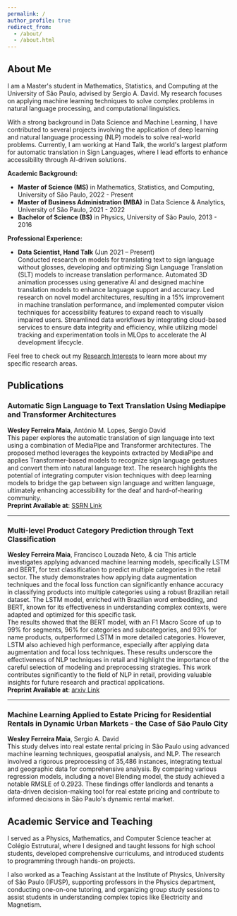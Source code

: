 ```yaml
---
permalink: /
author_profile: true
redirect_from: 
  - /about/
  - /about.html
---
```


## About Me

I am a Master's student in Mathematics, Statistics, and Computing at the University of São Paulo, advised by Sergio A. David. My research focuses on applying machine learning techniques to solve complex problems in natural language processing, and computational linguistics.

With a strong background in Data Science and Machine Learning, I have contributed to several projects involving the application of deep learning and natural language processing (NLP) models to solve real-world problems. Currently, I am working at Hand Talk, the world's largest platform for automatic translation in Sign Languages, where I lead efforts to enhance accessibility through AI-driven solutions.

**Academic Background:**
- **Master of Science (MS)** in Mathematics, Statistics, and Computing, University of São Paulo, 2022 - Present  
- **Master of Business Administration (MBA)** in Data Science & Analytics, University of São Paulo, 2021 - 2022  
- **Bachelor of Science (BS)** in Physics, University of São Paulo, 2013 - 2016  

**Professional Experience:**
- **Data Scientist, Hand Talk** (Jun 2021 – Present)  
  Conducted research on models for translating text to sign language without glosses, developing and optimizing Sign Language Translation (SLT) models to increase translation performance. Automated 3D animation processes using generative AI and designed machine translation models to enhance language support and accuracy. Led research on novel model architectures, resulting in a 15% improvement in machine translation performance, and implemented computer vision techniques for accessibility features to expand reach to visually impaired users. Streamlined data workflows by integrating cloud-based services to ensure data integrity and efficiency, while utilizing model tracking and experimentation tools in MLOps to accelerate the AI development lifecycle.

Feel free to check out my [Research Interests](research/) to learn more about my specific research areas.


## Publications

### Automatic Sign Language to Text Translation Using Mediapipe and Transformer Architectures  
**Wesley Ferreira Maia**, António M. Lopes, Sergio David  
This paper explores the automatic translation of sign language into text using a combination of MediaPipe and Transformer architectures. The proposed method leverages the keypoints extracted by MediaPipe and applies Transformer-based models to recognize sign language gestures and convert them into natural language text. The research highlights the potential of integrating computer vision techniques with deep learning models to bridge the gap between sign language and written language, ultimately enhancing accessibility for the deaf and hard-of-hearing community.  
**Preprint Available at**: [SSRN Link](https://ssrn.com/abstract=4793825)

---

### Multi-level Product Category Prediction through Text Classification  
**Wesley Ferreira Maia**, Francisco Louzada Neto, & cia 
This article investigates applying advanced machine learning models, specifically LSTM and BERT, for text classification to predict multiple categories in the retail sector. The study demonstrates how applying data augmentation techniques and the focal loss function can significantly enhance accuracy in classifying products into multiple categories using a robust Brazilian retail dataset. The LSTM model, enriched with Brazilian word embedding, and BERT, known for its effectiveness in understanding complex contexts, were adapted and optimized for this specific task.  
The results showed that the BERT model, with an F1 Macro Score of up to 99% for segments, 96% for categories and subcategories, and 93% for name products, outperformed LSTM in more detailed categories. However, LSTM also achieved high performance, especially after applying data augmentation and focal loss techniques. These results underscore the effectiveness of NLP techniques in retail and highlight the importance of the careful selection of modeling and preprocessing strategies. This work contributes significantly to the field of NLP in retail, providing valuable insights for future research and practical applications.  
**Preprint Available at**: [arxiv Link](https://arxiv.org/abs/2403.01638)

---

### Machine Learning Applied to Estate Pricing for Residential Rentals in Dynamic Urban Markets - the Case of São Paulo City  
**Wesley Ferreira Maia**, Sergio A. David  
This study delves into real estate rental pricing in São Paulo using advanced machine learning techniques, geospatial analysis, and NLP. The research involved a rigorous preprocessing of 35,486 instances, integrating textual and geographic data for comprehensive analysis. By comparing various regression models, including a novel Blending model, the study achieved a notable RMSLE of 0.2923. These findings offer landlords and tenants a data-driven decision-making tool for real estate pricing and contribute to informed decisions in São Paulo's dynamic rental market.

## Academic Service and Teaching

I served as a Physics, Mathematics, and Computer Science teacher at Colégio Estrutural, where I designed and taught lessons for high school students, developed comprehensive curriculums, and introduced students to programming through hands-on projects.

I also worked as a Teaching Assistant at the Institute of Physics, University of São Paulo (IFUSP), supporting professors in the Physics department, conducting one-on-one tutoring, and organizing group study sessions to assist students in understanding complex topics like Electricity and Magnetism.